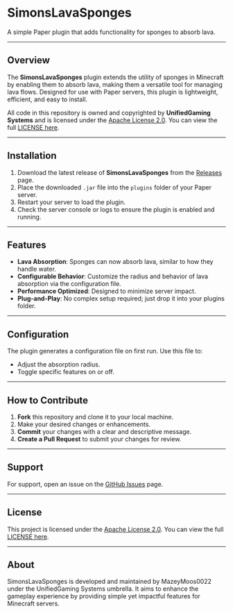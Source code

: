 # SimonsLavaSponges

A simple Paper plugin that adds functionality for sponges to absorb lava.

---

## Overview

The **SimonsLavaSponges** plugin extends the utility of sponges in Minecraft by enabling them to absorb lava, making them a versatile tool for managing lava flows. Designed for use with Paper servers, this plugin is lightweight, efficient, and easy to install.

All code in this repository is owned and copyrighted by **UnifiedGaming Systems** and is licensed under the [Apache License 2.0](https://www.apache.org/licenses/LICENSE-2.0). You can view the full [LICENSE here](https://github.com/mazeymoos0022/simonslavasponges/blob/main/LICENSE).

---

## Installation

1. Download the latest release of **SimonsLavaSponges** from the [Releases](https://github.com/mazeymoos0022/simonslavasponges/releases) page.
2. Place the downloaded `.jar` file into the `plugins` folder of your Paper server.
3. Restart your server to load the plugin.
4. Check the server console or logs to ensure the plugin is enabled and running.

---

## Features

- **Lava Absorption**: Sponges can now absorb lava, similar to how they handle water.
- **Configurable Behavior**: Customize the radius and behavior of lava absorption via the configuration file.
- **Performance Optimized**: Designed to minimize server impact.
- **Plug-and-Play**: No complex setup required; just drop it into your plugins folder.

---

## Configuration

The plugin generates a configuration file on first run. Use this file to:

- Adjust the absorption radius.
- Toggle specific features on or off.

---

## How to Contribute

1. **Fork** this repository and clone it to your local machine.
2. Make your desired changes or enhancements.
3. **Commit** your changes with a clear and descriptive message.
4. **Create a Pull Request** to submit your changes for review.

---

## Support

For support, open an issue on the [GitHub Issues](https://github.com/mazeymoos0022/simonslavasponges/issues) page.

---

## License

This project is licensed under the [Apache License 2.0](https://www.apache.org/licenses/LICENSE-2.0). You can view the full [LICENSE here](https://github.com/mazeymoos0022/simonslavasponges/blob/main/LICENSE).

---

## About

SimonsLavaSponges is developed and maintained by MazeyMoos0022 under the UnifiedGaming Systems umbrella. It aims to enhance the gameplay experience by providing simple yet impactful features for Minecraft servers.
